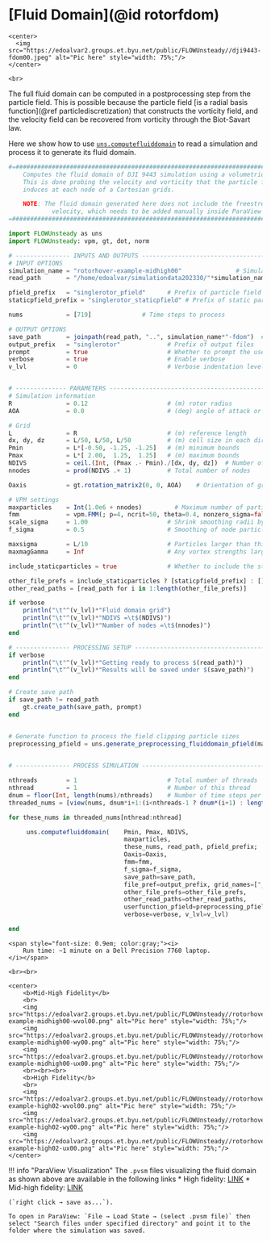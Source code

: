 # [Fluid Domain](@id rotorfdom)

```@raw html
<center>
  <img src="https://edoalvar2.groups.et.byu.net/public/FLOWUnsteady//dji9443-fdom00.jpeg" alt="Pic here" style="width: 75%;"/>
</center>
```

```@raw html
<br>
```

The full fluid domain can be computed in a postprocessing step from the
particle field.
This is possible because the particle field
[is a radial basis function](@ref particlediscretization) that
constructs the vorticity field, and the velocity field can be recovered from
vorticity through the Biot-Savart law.

Here we show how to use [`uns.computefluiddomain`](@ref) to read a
simulation and process it to generate its fluid domain.

```julia
#=##############################################################################
    Computes the fluid domain of DJI 9443 simulation using a volumetric domain.
    This is done probing the velocity and vorticity that the particle field
    induces at each node of a Cartesian grids.

    NOTE: The fluid domain generated here does not include the freestream
            velocity, which needs to be added manually inside ParaView (if any).
=###############################################################################

import FLOWUnsteady as uns
import FLOWUnsteady: vpm, gt, dot, norm

# --------------- INPUTS AND OUTPUTS -------------------------------------------
# INPUT OPTIONS
simulation_name = "rotorhover-example-midhigh00"               # Simulation to read
read_path       = "/home/edoalvar/simulationdata202330/"*simulation_name # Where to read simulation from

pfield_prefix   = "singlerotor_pfield"      # Prefix of particle field files to read
staticpfield_prefix = "singlerotor_staticpfield" # Prefix of static particle field files to read

nums            = [719]              # Time steps to process

# OUTPUT OPTIONS
save_path       = joinpath(read_path, "..", simulation_name*"-fdom")  # Where to save fluid domain
output_prefix   = "singlerotor"             # Prefix of output files
prompt          = true                      # Whether to prompt the user
verbose         = true                      # Enable verbose
v_lvl           = 0                         # Verbose indentation level


# -------------- PARAMETERS ----------------------------------------------------
# Simulation information
R               = 0.12                      # (m) rotor radius
AOA             = 0.0                       # (deg) angle of attack or incidence angle

# Grid
L               = R                         # (m) reference length
dx, dy, dz      = L/50, L/50, L/50          # (m) cell size in each direction
Pmin            = L*[-0.50, -1.25, -1.25]   # (m) minimum bounds
Pmax            = L*[ 2.00,  1.25,  1.25]   # (m) maximum bounds
NDIVS           = ceil.(Int, (Pmax .- Pmin)./[dx, dy, dz])  # Number of cells in each direction
nnodes          = prod(NDIVS .+ 1)          # Total number of nodes

Oaxis           = gt.rotation_matrix2(0, 0, AOA)    # Orientation of grid

# VPM settings
maxparticles    = Int(1.0e6 + nnodes)         # Maximum number of particles
fmm             = vpm.FMM(; p=4, ncrit=50, theta=0.4, nonzero_sigma=false, ε_tol=nothing) # FMM parameters
scale_sigma     = 1.00                      # Shrink smoothing radii by this factor
f_sigma         = 0.5                       # Smoothing of node particles as sigma = f_sigma*meansigma

maxsigma        = L/10                      # Particles larger than this get shrunk to this size (this helps speed up computation)
maxmagGamma     = Inf                       # Any vortex strengths larger than this get clipped to this value

include_staticparticles = true              # Whether to include the static particles embedded in the solid surfaces

other_file_prefs = include_staticparticles ? [staticpfield_prefix] : []
other_read_paths = [read_path for i in 1:length(other_file_prefs)]

if verbose
    println("\t"^(v_lvl)*"Fluid domain grid")
    println("\t"^(v_lvl)*"NDIVS =\t$(NDIVS)")
    println("\t"^(v_lvl)*"Number of nodes =\t$(nnodes)")
end

# --------------- PROCESSING SETUP ---------------------------------------------
if verbose
    println("\t"^(v_lvl)*"Getting ready to process $(read_path)")
    println("\t"^(v_lvl)*"Results will be saved under $(save_path)")
end

# Create save path
if save_path != read_path
    gt.create_path(save_path, prompt)
end


# Generate function to process the field clipping particle sizes
preprocessing_pfield = uns.generate_preprocessing_fluiddomain_pfield(maxsigma, maxmagGamma;
                                                                        verbose=verbose, v_lvl=v_lvl+1)

# --------------- PROCESS SIMULATION -------------------------------------------

nthreads        = 1                         # Total number of threads
nthread         = 1                         # Number of this thread
dnum = floor(Int, length(nums)/nthreads)    # Number of time steps per thread
threaded_nums = [view(nums, dnum*i+1:(i<nthreads-1 ? dnum*(i+1) : length(nums))) for i in 0:nthreads-1]

for these_nums in threaded_nums[nthread:nthread]

     uns.computefluiddomain(    Pmin, Pmax, NDIVS,
                                maxparticles,
                                these_nums, read_path, pfield_prefix;
                                Oaxis=Oaxis,
                                fmm=fmm,
                                f_sigma=f_sigma,
                                save_path=save_path,
                                file_pref=output_prefix, grid_names=["_fdom"],
                                other_file_prefs=other_file_prefs,
                                other_read_paths=other_read_paths,
                                userfunction_pfield=preprocessing_pfield,
                                verbose=verbose, v_lvl=v_lvl)

end
```
```@raw html
<span style="font-size: 0.9em; color:gray;"><i>
    Run time: ~1 minute on a Dell Precision 7760 laptop.
</i></span>

<br><br>
```


```@raw html
<center>
    <b>Mid-High Fidelity</b>
    <br>
    <img src="https://edoalvar2.groups.et.byu.net/public/FLOWUnsteady//rotorhover-example-midhigh00-wvol00.png" alt="Pic here" style="width: 75%;"/>
    <img src="https://edoalvar2.groups.et.byu.net/public/FLOWUnsteady//rotorhover-example-midhigh00-wy00.png" alt="Pic here" style="width: 75%;"/>
    <img src="https://edoalvar2.groups.et.byu.net/public/FLOWUnsteady//rotorhover-example-midhigh00-ux00.png" alt="Pic here" style="width: 75%;"/>
    <br><br><br>
    <b>High Fidelity</b>
    <br>
    <img src="https://edoalvar2.groups.et.byu.net/public/FLOWUnsteady//rotorhover-example-high02-wvol00.png" alt="Pic here" style="width: 75%;"/>
    <img src="https://edoalvar2.groups.et.byu.net/public/FLOWUnsteady//rotorhover-example-high02-wy00.png" alt="Pic here" style="width: 75%;"/>
    <img src="https://edoalvar2.groups.et.byu.net/public/FLOWUnsteady//rotorhover-example-high02-ux00.png" alt="Pic here" style="width: 75%;"/>
</center>
```
!!! info "ParaView Visualization"
    The `.pvsm` files visualizing the fluid domain as shown above are
    available in the following links
    * High fidelity: [LINK](https://edoalvar2.groups.et.byu.net/public/FLOWUnsteady//dji9443-fdom-high02.pvsm)
    * Mid-high fidelity: [LINK](https://edoalvar2.groups.et.byu.net/public/FLOWUnsteady//dji9443-fdom-midhigh00.pvsm)

    (`right click → save as...`).

    To open in ParaView: `File → Load State → (select .pvsm file)` then
    select "Search files under specified directory" and point it to the
    folder where the simulation was saved.


